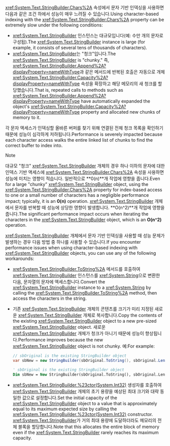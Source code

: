 <span data-ttu-id="96b0c-101"><xref:System.Text.StringBuilder.Chars%2A> 속성에서 문자 기반 인덱싱을 사용하면 다음과 같은 조건 하에서 성능이 매우 느려질 수 있습니다.</span><span class="sxs-lookup"><span data-stu-id="96b0c-101">Using character-based indexing with the <xref:System.Text.StringBuilder.Chars%2A> property can be extremely slow under the following conditions:</span></span>

- <span data-ttu-id="96b0c-102"><xref:System.Text.StringBuilder> 인스턴스는 대규모입니다(예: 수만 개의 문자로 구성됩).</span><span class="sxs-lookup"><span data-stu-id="96b0c-102">The <xref:System.Text.StringBuilder> instance is large (for example, it consists of several tens of thousands of characters).</span></span>
- <span data-ttu-id="96b0c-103"><xref:System.Text.StringBuilder>는 "청크"입니다.</span><span class="sxs-lookup"><span data-stu-id="96b0c-103">The <xref:System.Text.StringBuilder> is "chunky."</span></span> <span data-ttu-id="96b0c-104">즉, <xref:System.Text.StringBuilder.Append%2A?displayProperty=nameWithType>과 같은 메서드에 반복된 호출은 자동으로 개체 <xref:System.Text.StringBuilder.Capacity%2A?displayProperty=nameWithType> 속성을 확장하고 해당 메모리의 새 청크를 할당했습니다.</span><span class="sxs-lookup"><span data-stu-id="96b0c-104">That is, repeated calls to methods such as <xref:System.Text.StringBuilder.Append%2A?displayProperty=nameWithType> have automatically expanded the object's <xref:System.Text.StringBuilder.Capacity%2A?displayProperty=nameWithType> property and allocated new chunks of memory to it.</span></span>

<span data-ttu-id="96b0c-105">각 문자 액세스가 인덱싱할 올바른 버퍼를 찾기 위해 연결된 전체 청크 목록을 확인하기 때문에 성능이 심각하게 저하됩니다.</span><span class="sxs-lookup"><span data-stu-id="96b0c-105">Performance is severely impacted because each character access walks the entire linked list of chunks to find the correct buffer to index into.</span></span>

> [!NOTE]
>  <span data-ttu-id="96b0c-106">대규모 "청크" <xref:System.Text.StringBuilder> 개체의 경우 하나 이하의 문자에 대한 인덱스 기반 액세스에 <xref:System.Text.StringBuilder.Chars%2A> 속성을 사용하면 성능에 미치는 영향이 적습니다. 일반적으로 **0(n)**개 작업에 영향을 줍니다.</span><span class="sxs-lookup"><span data-stu-id="96b0c-106">Even for a large "chunky" <xref:System.Text.StringBuilder> object, using the <xref:System.Text.StringBuilder.Chars%2A> property for index-based access to one or a small number of characters has a negligible performance impact; typically, it is an **0(n)** operation.</span></span> <span data-ttu-id="96b0c-107"><xref:System.Text.StringBuilder> 개체에서 문자를 반복할 때 성능에 상당한 영향이 발생합니다. **O(n^2)**개 작업에 영향을 줍니다.</span><span class="sxs-lookup"><span data-stu-id="96b0c-107">The significant performance impact occurs when iterating the characters in the <xref:System.Text.StringBuilder> object, which is an **O(n^2)** operation.</span></span> 

<span data-ttu-id="96b0c-108"><xref:System.Text.StringBuilder> 개체에서 문자 기반 인덱싱을 사용할 때 성능 문제가 발생하는 경우 다음 방법 중 하나를 사용할 수 있습니다.</span><span class="sxs-lookup"><span data-stu-id="96b0c-108">If you encounter performance issues when using character-based indexing with <xref:System.Text.StringBuilder> objects, you can use any of the following workarounds:</span></span>

- <span data-ttu-id="96b0c-109"><xref:System.Text.StringBuilder.ToString%2A> 메서드를 호출하여 <xref:System.Text.StringBuilder> 인스턴스를 <xref:System.String>으로 변환한 다음, 문자열의 문자에 액세스합니다.</span><span class="sxs-lookup"><span data-stu-id="96b0c-109">Convert the <xref:System.Text.StringBuilder> instance to a <xref:System.String> by calling the <xref:System.Text.StringBuilder.ToString%2A> method, then access the characters in the string.</span></span>

- <span data-ttu-id="96b0c-110">기존 <xref:System.Text.StringBuilder> 개체의 콘텐츠를 크기가 미리 지정된 새로운 <xref:System.Text.StringBuilder> 개체로 복사합니다.</span><span class="sxs-lookup"><span data-stu-id="96b0c-110">Copy the contents of the existing <xref:System.Text.StringBuilder> object to a new pre-sized <xref:System.Text.StringBuilder> object.</span></span> <span data-ttu-id="96b0c-111">새로운 <xref:System.Text.StringBuilder> 개체가 청크가 아니기 때문에 성능이 향상됩니다.</span><span class="sxs-lookup"><span data-stu-id="96b0c-111">Performance improves because the new <xref:System.Text.StringBuilder> object is not chunky.</span></span> <span data-ttu-id="96b0c-112">예:</span><span class="sxs-lookup"><span data-stu-id="96b0c-112">For example:</span></span>

   ```csharp
   // sbOriginal is the existing StringBuilder object
   var sbNew = new StringBuilder(sbOriginal.ToString(), sbOriginal.Length);
   ```
   ```vb
   ' sbOriginal is the existing StringBuilder object
   Dim sbNew = New StringBuilder(sbOriginal.ToString(), sbOriginal.Length)
   ```
- <span data-ttu-id="96b0c-113"><xref:System.Text.StringBuilder.%23ctor(System.Int32)> 생성자를 호출하여 <xref:System.Text.StringBuilder> 개체의 초기 용량을 예상된 최대 크기와 대략 동일한 값으로 설정합니다.</span><span class="sxs-lookup"><span data-stu-id="96b0c-113">Set the initial capacity of the <xref:System.Text.StringBuilder> object to a value that is approximately equal to its maximum expected size by calling the <xref:System.Text.StringBuilder.%23ctor(System.Int32)> constructor.</span></span> <span data-ttu-id="96b0c-114"><xref:System.Text.StringBuilder>가 거의 최대 용량에 도달하더라도 메모리의 전체 블록을 할당합니다.</span><span class="sxs-lookup"><span data-stu-id="96b0c-114">Note that this allocates the entire block of memory even if the <xref:System.Text.StringBuilder> rarely reaches its maximum capacity.</span></span>
